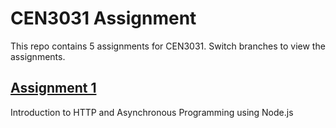 # CEN3031 Assignment

This repo contains 5 assignments for CEN3031.
Switch branches to view the assignments.

## [Assignment 1](https://github.com/CEN3031-spr16/UF-Directory-App-Assignment/tree/Assignment1)
Introduction to HTTP and Asynchronous Programming using Node.js
